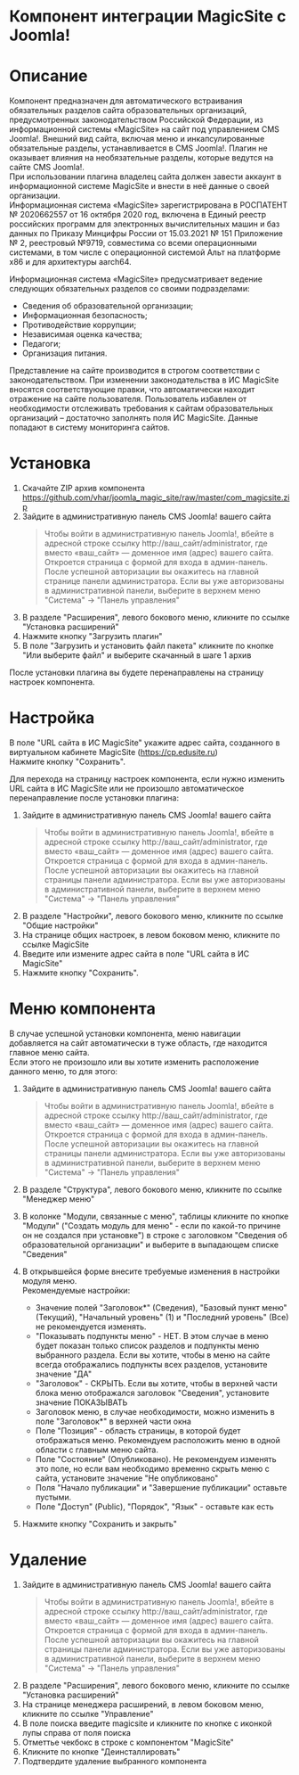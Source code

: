 Компонент интеграции MagicSite c Joomla!
========================================

# Описание
Компонент предназначен для автоматического встраивания обязательных разделов сайта образовательных организаций, предусмотренных законодательством Российской Федерации, из информационной системы «MagicSite» на сайт под управлением CMS Joomla!.
Внешний вид сайта, включая меню и инкапсулированные обязательные разделы, устанавливается в CMS Joomla!. Плагин не оказывает влияния на необязательные разделы, которые ведутся на сайте CMS Joomla!.  
При использовании плагина владелец сайта должен завести аккаунт в информационной системе MagicSite и внести в неё данные о своей организации.  
Информационная система «MagicSite» зарегистрирована в РОСПАТЕНТ № 2020662557 от 16 октября 2020 год, включена в Единый реестр российских программ для электронных вычислительных машин и баз данных по Приказу Минцифры России от 15.03.2021 № 151 Приложение № 2, реестровый №9719, совместима со всеми операционными системами, в том числе с операционной системой Альт на платформе х86 и для архитектуры aarch64.  

Информационная система «MagicSite» предусматривает ведение следующих обязательных разделов со своими подразделами:
 * Сведения об образовательной организации;
 * Информационная безопасность;
 * Противодействие коррупции;
 * Независимая оценка качества;
 * Педагоги;
 * Организация питания.

Представление на сайте производится в строгом соответствии с законодательством. При изменении законодательства в ИС MagicSite вносятся соответствующие правки, что автоматически находит отражение на сайте пользователя. Пользователь избавлен от необходимости отслеживать требования к сайтам образовательных организаций – достаточно заполнять поля ИС MagicSite. Данные попадают в систему мониторинга сайтов.

# Установка
1. Скачайте ZIP архив компонента https://github.com/vhar/joomla_magic_site/raw/master/com_magicsite.zip
2. Зайдите в административную панель CMS Joomla! вашего сайта
	>Чтобы войти в административную панель Joomla!, вбейте в адресной строке ссылку http://ваш_сайт/administrator, где вместо «ваш_сайт» — доменное имя (адрес) вашего сайта.
	>Откроется страница с формой для входа в админ-панель.
	>После успешной авторизации вы окажитесь на главной странице панели администратора.
	>Если вы уже авторизованы в административной панели, выберите в верхнем меню "Система" -> "Панель управления"
3. В разделе "Расширения", левого бокового меню, кликните по ссылке "Установка расширений"
4. Нажмите кнопку "Загрузить плагин"
5. В поле "Загрузить и установить файл пакета" кликните по кнопке "Или выберите файл" и выберите скачанный в шаге 1 архив

После установки плагина вы будете перенаправлены на страницу настроек компонента.

# Настройка
В поле "URL сайта в ИС MagicSite" укажите адрес сайта, созданного в виртуальном кабинете MagicSite (https://cp.edusite.ru)  
Нажмите кнопку "Сохранить".

Для перехода на страницу настроек компонента, если нужно изменить URL сайта в ИС MagicSite или не произошло автоматическое перенаправление после установки плагина:
1. Зайдите в административную панель CMS Joomla! вашего сайта
	>Чтобы войти в административную панель Joomla!, вбейте в адресной строке ссылку http://ваш_сайт/administrator, где вместо «ваш_сайт» — доменное имя (адрес) вашего сайта.
	>Откроется страница с формой для входа в админ-панель.
	>После успешной авторизации вы окажитесь на главной страницы панели администратора.
	>Если вы уже авторизованы в административной панели, выберите в верхнем меню "Система" -> "Панель управления"
2. В разделе "Настройки", левого бокового меню, кликните по ссылке "Общие настройки"
3. На странице общих настроек, в левом боковом меню, кликните по ссылке MagicSite
4. Введите или измените адрес сайта в поле "URL сайта в ИС MagicSite"
5. Нажмите кнопку "Сохранить".

# Меню компонента
В случае успешной установки компонента, меню навигации добавляется на сайт автоматически в туже область, где находится главное меню сайта.  
Если этого не произошло или вы хотите изменить расположение данного меню,  то для этого:
1. Зайдите в административную панель CMS Joomla! вашего сайта
	>Чтобы войти в административную панель Joomla!, вбейте в адресной строке ссылку http://ваш_сайт/administrator, где вместо «ваш_сайт» — доменное имя (адрес) вашего сайта.
	>Откроется страница с формой для входа в админ-панель.
	>После успешной авторизации вы окажитесь на главной страницы панели администратора.
	>Если вы уже авторизованы в административной панели, выберите в верхнем меню "Система" -> "Панель управления" 
2. В разделе "Структура", левого бокового меню, кликните по ссылке "Менеджер меню"
3. В колонке "Модули, связанные с меню", таблицы кликните по кнопке "Модули" ("Создать модуль для меню" - если по какой-то причине он не создался при установке") в строке с заголовком "Сведения об образовательной организации" и выберите в выпадающем списке "Сведения"
4. В открывшейся форме внесите требуемые изменения в настройки модуля меню.  
	Рекомендуемые настройки:
	* Значение полей "Заголовок*" (Сведения), "Базовый пункт меню" (Текущий), "Начальный уровень" (1) и "Последний уровень" (Все) не рекомендуется изменять.
	* "Показывать подпункты меню" - НЕТ. В этом случае в меню будет показан только список разделов и подпункты меню выбранного раздела. Если вы хотите, чтобы в меню на сайте всегда отображались подпункты всех разделов, установите значение "ДА"
	* "Заголовок" - СКРЫТЬ. Если вы хотите, чтобы в верхней части блока меню отображался заголовок "Сведения", установите значение ПОКАЗЫВАТЬ
	* Заголовок меню, в случае необходимости, можно изменить в поле "Заголовок*" в верхней части окна
	* Поле "Позиция" - область страницы, в которой будет отображаться меню. Рекомендуем расположить меню в одной области с главным меню сайта.
	* Поле "Состояние" (Опубликовано). Не рекомендуем изменять это поле, но если вам необходимо временно скрыть меню с сайта, установите значение "Не опубликовано"
	* Поля "Начало публикации" и "Завершение публикации" оставьте пустыми.
	* Поле "Доступ" (Public), "Порядок", "Язык" - оставьте как есть
	
5. Нажмите кнопку "Сохранить и закрыть"

# Удаление
1. Зайдите в административную панель CMS Joomla! вашего сайта
	>Чтобы войти в административную панель Joomla!, вбейте в адресной строке ссылку http://ваш_сайт/administrator, где вместо «ваш_сайт» — доменное имя (адрес) вашего сайта.
	>Откроется страница с формой для входа в админ-панель.
	>После успешной авторизации вы окажитесь на главной страницы панели администратора.
	>Если вы уже авторизованы в административной панели, выберите в верхнем меню "Система" -> "Панель управления" 
2. В разделе "Расширения", левого бокового меню, кликните по ссылке "Установка расширений"
3. На странице менеджера расширений, в левом боковом меню, кликните по ссылке "Управление"
4. В поле поиска введите magicsite и кликните по кнопке с иконкой лупы справа от поля поиска
5. Отметтье чекбокс в строке с компонентом "MagicSite"
6. Кликните по кнопке "Деинсталлировать"
7. Подтвердите удаление выбранного компонента
